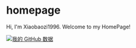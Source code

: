 # homepage
Hi, I'm Xiaobaozi1996. Welcome to my HomePage!

[![我的 GitHub 数据](https://github-readme-stats.vercel.app/api?username=xiaobaozi1996)]()
